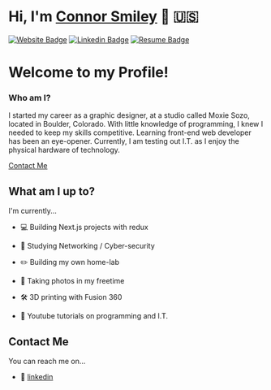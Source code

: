 # Hi, I'm [Connor Smiley](https://www.connorsmiley.com/) 🍣  🇺🇸

[![Website Badge](https://img.shields.io/badge/-ConnorSmiley.com-6441a5?style=flat&logo=google-chrome&logoColor=white&link=https://www.connorsmiley.com/)](https://www.connorsmiley.com/)
[![Linkedin Badge](https://img.shields.io/badge/-ConnorSmiley-6441a5?style=flat&logo=Linkedin&logoColor=white&link=https://www.linkedin.com/in/connor-smiley/)](https://www.linkedin.com/in/connor-smiley/)
[![Resume Badge](https://img.shields.io/badge/-resume.pdf-6441a5?style=flat&logo=pinboard&logoColor=white&link=https://.com/r.pdf)](https://drive.google.com/file/d/1wb0Ma7jhGL-k3uXvIKVtJkspKT13SBo5/view?usp=sharing)

# Welcome to my Profile!

### Who am I?

I started my career as a graphic designer, at a studio called Moxie Sozo, located in Boulder, Colorado. With little knowledge of programming, I knew I needed to keep my skills competitive. Learning front-end web developer has been an eye-opener. Currently, I am testing out I.T. as I enjoy the physical hardware of technology.

[Contact Me](#contact-me)


## What am I up to?

I'm currently...

- 💻 Building Next.js projects with redux
 
- 📖 Studying Networking / Cyber-security
 
- ✏️ Building my own home-lab
 
- 📸 Taking photos in my freetime
 
- 🛠️ 3D printing with Fusion 360
 
- 🎥 Youtube tutorials on programming and I.T.

## Contact Me

You can reach me on...

- 🔖 [linkedin](https://www.linkedin.com/in/connor-smiley/)

